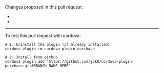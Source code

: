 Changes proposed in this pull request:

-
-

---

To test this pull request with cordova:

```
# 1: Uninstall the plugin (if already installed)
cordova plugin rm cordova-plugin-purchase

# 2: Install from github
cordova plugin add "https://github.com/j3k0/cordova-plugin-purchase.git#BRANCH_NAME_HERE"
```
